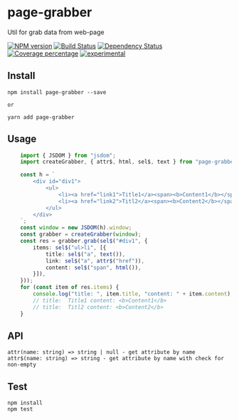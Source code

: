 # page-grabber

Util for grab data from web-page

[![NPM version][npm-image]][npm-url] [![Build Status][travis-image]][travis-url] [![Dependency Status][daviddm-image]][daviddm-url] [![Coverage percentage][coveralls-image]][coveralls-url]
[![experimental](http://badges.github.io/stability-badges/dist/experimental.svg)](http://github.com/badges/stability-badges)

## Install

    npm install page-grabber --save

    or 
    
    yarn add page-grabber

## Usage

```typescript
    import { JSDOM } from "jsdom";
    import createGrabber, { attr$, html, sel$, text } from "page-grabber";

    const h = `
        <div id="div1">
            <ul>
                <li><a href="link1">Title1</a><span><b>Content1</b></span></li>
                <li><a href="link2">Titl2</a><span><b>Content2</b></span></li>
            </ul>
        </div>
    `;
    const window = new JSDOM(h).window;
    const grabber = createGrabber(window);
    const res = grabber.grab(sel$("#div1", {
        items: sel$("ul>li", [{
            title: sel$("a", text()),
            link: sel$("a", attr$("href")),
            content: sel$("span", html()),
        }]),
    }));
    for (const item of res.items) {
        console.log("title: ", item.title, "content: " + item.content);
        // title:  Title1 content: <b>Content1</b>
        // title:  Titl2 content: <b>Content2</b>
    }
```

## API

    attr(name: string) => string | null - get attribute by name
    attr$(name: string) => string - get attribute by name with check for non-empty

## Test

    npm install
    npm test

[npm-image]: https://badge.fury.io/js/page-grabber.svg
[npm-url]: https://npmjs.org/package/page-grabber
[travis-image]: https://travis-ci.org/arvitaly/page-grabber.svg?branch=master
[travis-url]: https://travis-ci.org/arvitaly/page-grabber
[daviddm-image]: https://david-dm.org/arvitaly/page-grabber.svg?theme=shields.io
[daviddm-url]: https://david-dm.org/arvitaly/page-grabber
[coveralls-image]: https://coveralls.io/repos/arvitaly/page-grabber/badge.svg
[coveralls-url]: https://coveralls.io/r/arvitaly/page-grabber
